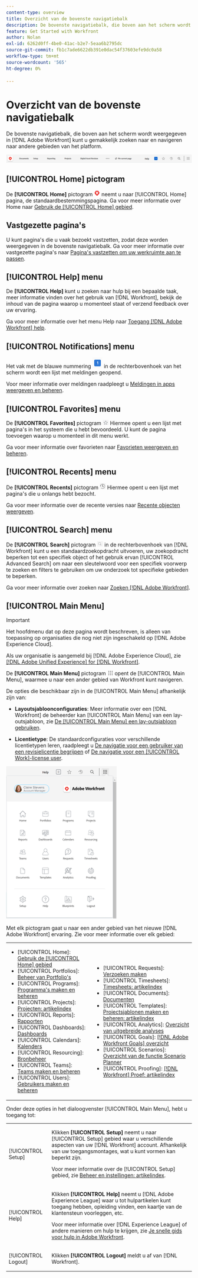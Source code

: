 ```yaml
---
content-type: overview
title: Overzicht van de bovenste navigatiebalk
description: De bovenste navigatiebalk, die boven aan het scherm wordt weergegeven in het nieuwe [!DNL Adobe Workfront] beleving—biedt u de mogelijkheid om gemakkelijk naar andere delen van het platform te zoeken en ernaar te navigeren.
feature: Get Started with Workfront
author: Nolan
exl-id: 6262d0ff-4be0-41ac-b2e7-5eaa6b2795dc
source-git-commit: fb1c7ade6622db391e0dac54f37603efe9dc0a58
workflow-type: tm+mt
source-wordcount: '565'
ht-degree: 0%

---
```


# Overzicht van de bovenste navigatiebalk

De bovenste navigatiebalk, die boven aan het scherm wordt weergegeven in [!DNL Adobe Workfront] kunt u gemakkelijk zoeken naar en navigeren naar andere gebieden van het platform.

![Bovenste navigatiebalk](assets/global-navigation-bar.png)

## [!UICONTROL Home] pictogram

De **[!UICONTROL Home]** pictogram ![](assets/home-icon.png) neemt u naar [!UICONTROL Home] pagina, de standaardbestemmingspagina. Ga voor meer informatie over Home naar [Gebruik de [!UICONTROL Home] gebied](../../workfront-basics/using-home/using-the-home-area/use-the-home-area.md).

## Vastgezette pagina&#39;s

U kunt pagina&#39;s die u vaak bezoekt vastzetten, zodat deze worden weergegeven in de bovenste navigatiebalk. Ga voor meer informatie over vastgezette pagina&#39;s naar [Pagina&#39;s vastzetten om uw werkruimte aan te passen](../../workfront-basics/the-new-workfront-experience/pin-pages.md).

## [!UICONTROL Help] menu

De **[!UICONTROL Help]** kunt u zoeken naar hulp bij een bepaalde taak, meer informatie vinden over het gebruik van [!DNL Workfront], bekijk de inhoud van de pagina waarop u momenteel staat of verzend feedback over uw ervaring.

Ga voor meer informatie over het menu Help naar [Toegang [!DNL Adobe Workfront] help](../../workfront-basics/navigate-workfront/workfront-navigation/access-workfront-help.md).

## [!UICONTROL Notifications] menu

Het vak met de blauwe nummering ![](assets/notifications-icon.png) in de rechterbovenhoek van het scherm wordt een lijst met meldingen geopend.

Voor meer informatie over meldingen raadpleegt u [Meldingen in apps weergeven en beheren](../../workfront-basics/using-notifications/view-and-manage-in-app-notifications.md).

## [!UICONTROL Favorites] menu

De **[!UICONTROL Favorites]** pictogram ![Favorieten](assets/favorites-icon-62x55.png) Hiermee opent u een lijst met pagina&#39;s in het systeem die u hebt bevoordeeld. U kunt de pagina toevoegen waarop u momenteel in dit menu werkt.

Ga voor meer informatie over favorieten naar [Favorieten weergeven en beheren](../../workfront-basics/navigate-workfront/recent-and-favorites/view-and-manage-favorites.md).

## [!UICONTROL Recents] menu

De **[!UICONTROL Recents]** pictogram ![[!UICONTROL Recents]](assets/recents-icon-40x43.png) Hiermee opent u een lijst met pagina&#39;s die u onlangs hebt bezocht.

Ga voor meer informatie over de recente versies naar [Recente objecten weergeven](../../workfront-basics/navigate-workfront/recent-and-favorites/view-recent-items.md).

## [!UICONTROL Search] menu

De **[!UICONTROL Search]** pictogram ![](assets/search-icon.png) in de rechterbovenhoek van [!DNL Workfront] kunt u een standaardzoekopdracht uitvoeren, uw zoekopdracht beperken tot een specifiek object of het gebruik ervan [!UICONTROL Advanced Search] om naar een sleutelwoord voor een specifiek voorwerp te zoeken en filters te gebruiken om uw onderzoek tot specifieke gebieden te beperken.

Ga voor meer informatie over zoeken naar [Zoeken [!DNL Adobe Workfront]](../../workfront-basics/navigate-workfront/search/search-workfront.md).

## [!UICONTROL Main Menu]

>[!IMPORTANT]
>
>Het hoofdmenu dat op deze pagina wordt beschreven, is alleen van toepassing op organisaties die nog niet zijn ingeschakeld op [!DNL Adobe Experience Cloud].
>
> Als uw organisatie is aangemeld bij [!DNL Adobe Experience Cloud], zie [[!DNL Adobe Unified Experience] for [!DNL Workfront]](/help/quicksilver/workfront-basics/navigate-workfront/workfront-navigation/adobe-unified-experience.md).

De **[!UICONTROL Main Menu]** pictogram ![Hoofdmenu](assets/main-menu-icon.png) opent de [!UICONTROL Main Menu], waarmee u naar een ander gebied van Workfront kunt navigeren.

De opties die beschikbaar zijn in de [!UICONTROL Main Menu] afhankelijk zijn van:

* **Layoutsjabloonconfiguraties**: Meer informatie over een [!DNL Workfront] de beheerder kan [!UICONTROL Main Menu] van een lay-outsjabloon, zie [De [!UICONTROL Main Menu] een lay-outsjabloon gebruiken](../../administration-and-setup/customize-workfront/use-layout-templates/customize-main-menu.md).

* **Licentietype**: De standaardconfiguraties voor verschillende licentietypen leren, raadpleegt u [De navigatie voor een gebruiker van een revisielicentie begrijpen](../../workfront-basics/navigate-workfront/workfront-navigation/reviewer-global-navigation-bar.md) of [De navigatie voor een [!UICONTROL Work]-license user](../../workfront-basics/navigate-workfront/workfront-navigation/worker-global-navigation-bar.md).

![Opties in het hoofdmenu](assets/main-menu-options-350x481.png)

Met elk pictogram gaat u naar een ander gebied van het nieuwe [!DNL Adobe Workfront] ervaring. Zie voor meer informatie over elk gebied:

<!--
<p data-mc-conditions="QuicksilverOrClassic.Draft mode">(NOTE: Update screenshot and add icons for new products/features.)</p>
-->

<table style="table-layout:auto"> 
 <col> 
 <col> 
 <tbody> 
  <tr> 
   <td> 
    <ul> 
     <li>[!UICONTROL Home]: <a href="../../workfront-basics/using-home/using-the-home-area/use-the-home-area.md" class="MCXref xref">Gebruik de [!UICONTROL Home] gebied</a></li> 
     <li>[!UICONTROL Portfolios]: <a href="../../manage-work/portfolios/portfolio-management-overview.md" class="MCXref xref">Beheer van Portfolio's</a></li> 
     <li>[!UICONTROL Programs]: <a href="../../manage-work/portfolios/create-and-manage-programs/create-and-manage-programs.md" class="MCXref xref">Programma's maken en beheren </a></li> 
     <li>[!UICONTROL Projects]: <a href="../../manage-work/projects/projects-overview.md" class="MCXref xref">Projecten: artikelindex</a></li> 
     <li>[!UICONTROL Reports]: <a href="../../reports-and-dashboards/reports/reports-overview.md" class="MCXref xref">Rapporten</a></li> 
     <li>[!UICONTROL Dashboards]: <a href="../../reports-and-dashboards/dashboards/dashboards-overview.md" class="MCXref xref">Dashboards</a></li> 
     <li>[!UICONTROL Calendars]: <a href="../../reports-and-dashboards/reports/calendars/calendars.md" class="MCXref xref">Kalenders</a></li> 
     <li>[!UICONTROL Resourcing]: <a href="../../resource-mgmt/resource-mgmt-overview/resource-management-overview.md" class="MCXref xref">Bronbeheer </a></li> 
     <li>[!UICONTROL Teams]: <a href="../../people-teams-and-groups/create-and-manage-teams/create-and-mange-teams.md" class="MCXref xref">Teams maken en beheren</a></li> 
     <li>[!UICONTROL Users]: <a href="../../administration-and-setup/add-users/create-and-manage-users/create-and-manage-users.md" class="MCXref xref">Gebruikers maken en beheren</a></li> 
    </ul> </td> 
   <td> 
    <ul> 
     <li>[!UICONTROL Requests]: <a href="../../manage-work/requests/create-requests/create-requests.md" class="MCXref xref">Verzoeken maken</a></li> 
     <li>[!UICONTROL Timesheets]: <a href="../../timesheets/timesheets-all.md" class="MCXref xref">Timesheets: artikelindex</a></li> 
     <li>[!UICONTROL Documents]: <a href="../../documents/documents-overview.md" class="MCXref xref">Documenten</a></li> 
     <li>[!UICONTROL Templates]: <a href="../../manage-work/projects/create-and-manage-templates/create-manage-templates.md" class="MCXref xref">Projectsjablonen maken en beheren: artikelindex</a></li> 
     <li>[!UICONTROL Analytics]: <a href="../../enhanced-analytics/enhanced-analytics-overview.md" class="MCXref xref">Overzicht van uitgebreide analyses</a></li> 
     <li>[!UICONTROL Goals]: <a href="../../workfront-goals/goal-management/wf-goals-overview.md" class="MCXref xref">[!DNL Adobe Workfront Goals] overzicht</a></li> 
     <li>[!UICONTROL Scenarios]: <a href="../../scenario-planner/scenario-planner-overview.md" class="MCXref xref">Overzicht van de functie Scenario Planner</a></li> 
     <li>[!UICONTROL Proofing]: <a href="../../workfront-proof/workfront-proof.md" class="MCXref xref">[!DNL Workfront] Proef: artikelindex</a></li> 
    </ul> </td> 
  </tr> 
 </tbody> 
</table>

Onder deze opties in het dialoogvenster [!UICONTROL Main Menu], hebt u toegang tot:

<table style="table-layout:auto"> 
 <col> 
 <col> 
 <tbody> 
  <tr> 
   <td> <p class="bold">[!UICONTROL Setup]</p> </td> 
   <td> <p>Klikken <b>[!UICONTROL Setup]</b> neemt u naar [!UICONTROL Setup] gebied waar u verschillende aspecten van uw [!DNL Workfront] account. Afhankelijk van uw toegangsmontages, wat u kunt vormen kan beperkt zijn.</p> <p>Voor meer informatie over de [!UICONTROL Setup] gebied, zie <a href="../../administration-and-setup/administration-and-setup.md" class="MCXref xref">Beheer en instellingen: artikelindex</a>.</p> </td> 
  </tr> 
  <tr> 
   <td> <p class="bold">[!UICONTROL Help]</p> </td> 
   <td> <p>Klikken <b>[!UICONTROL Help]</b> neemt u [!DNL Adobe Experience League] waar u tot hulpartikelen kunt toegang hebben, opleiding vinden, een kaartje van de klantensteun voorleggen, etc.</p> <p>Voor meer informatie over [!DNL Experience League] of andere manieren om hulp te krijgen, zie <a href="../../workfront-basics/tips-tricks-and-troubleshooting/guide-for-help-in-workfront.md" class="MCXref xref">Je snelle gids voor hulp in Adobe Workfront</a>.</p> </td> 
  </tr>

<tr> 
   <td> <p class="bold">[!UICONTROL Logout]</p> </td> 
   <td>Klikken <b>[!UICONTROL Logout]</b> meldt u af van [!DNL Workfront].</td> 
  </tr> 
 </tbody> 
</table>
